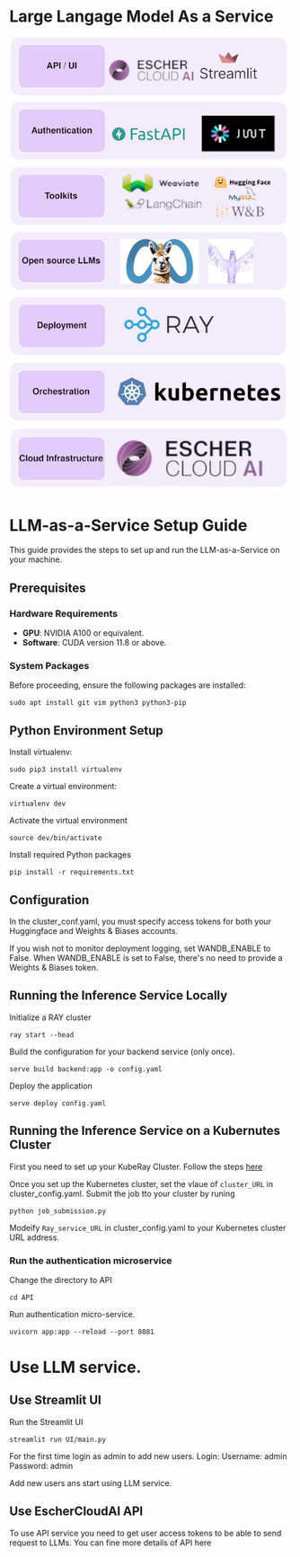 
# Large Langage Model As a Service


<p align="center">
  <img src="Diagram.svg" >
</p>

# LLM-as-a-Service Setup Guide

This guide provides the steps to set up and run the LLM-as-a-Service on your machine.

## Prerequisites

### Hardware Requirements
- **GPU**: NVIDIA A100 or equivalent.
- **Software**: CUDA version 11.8 or above.

### System Packages

Before proceeding, ensure the following packages are installed:

```
sudo apt install git vim python3 python3-pip
```

## Python Environment Setup
Install virtualenv:
```
sudo pip3 install virtualenv
```
Create a virtual environment:
```
virtualenv dev
```
Activate the virtual environment
```
source dev/bin/activate

```
Install required Python packages
```
pip install -r requirements.txt
```
## Configuration

In the cluster_conf.yaml, you must specify access tokens for both your Huggingface and Weights & Biases accounts.

If you wish not to monitor deployment logging, set WANDB_ENABLE to False.
When WANDB_ENABLE is set to False, there's no need to provide a Weights & Biases token.

## Running the Inference Service Locally 
Initialize a RAY cluster
```
ray start --head
```
Build the configuration for your backend service (only once).
```
serve build backend:app -o config.yaml
```
Deploy the application
```
serve deploy config.yaml
```

## Running the Inference Service on a Kubernutes Cluster

First you need to set up your KubeRay Cluster. Follow the steps [here](https://docs.ray.io/en/latest/cluster/kubernetes/getting-started/raycluster-quick-start.html#kuberay-raycluster-quickstart)

Once you set up the Kubernetes cluster, set the vlaue of `cluster_URL` in cluster_config.yaml.
Submit the job tto your cluster by runing 
```
python job_submission.py
```
Modeify `Ray_service_URL` in cluster_config.yaml to your Kubernetes cluster URL address. 

### Run the authentication microservice
Change the directory to API
```
cd API
```
Run authentication micro-service. 
```
uvicorn app:app --reload --port 8081
```

# Use LLM service. 

## Use Streamlit UI

Run the Streamlit UI 

```
streamlit run UI/main.py
```
For the first time login as admin to add new users.
Login:
Username: admin 
Password: admin

Add new users ans start using LLM service. 

## Use EscherCloudAI API
To use API service you need to get user access tokens to be able to send request to LLMs.
You can fine more details of API here